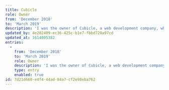 ```yaml
---
title: Cubicle
role: Owner
from: 'December 2018'
to: 'March 2019'
description: 'I was the owner of Cubicle, a web development company, where I specialized in modern web and hybrid app development. Chances are that if it’s php or JavaScript I can most likely help you out. I do everything from static websites to full blown SaaS solutions.'
updated_by: 4e282409-ec36-425c-b1e7-fbbd720a97cd
updated_at: 1614005382
entries:
  -
    from: 'December 2018'
    to: 'March 2019'
    role: Owner
    description: 'I was the owner of Cubicle, a web development company, where I specialized in modern web and hybrid app development. Chances are that if it’s php or JavaScript I can most likely help you out. I do everything from static websites to full blown SaaS solutions.'
    type: entry
    enabled: true
id: 7d21d660-e4f4-44ad-84a7-cf2e98eba762
---
```

